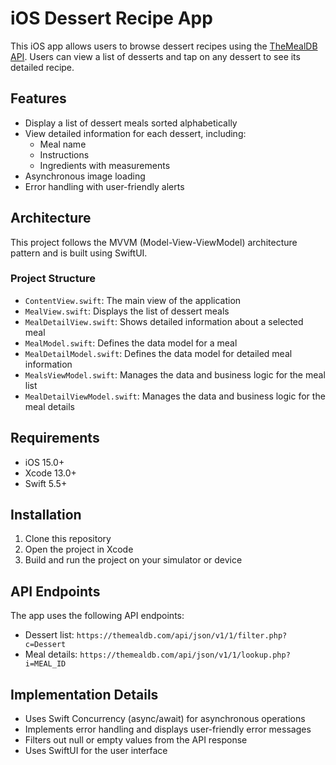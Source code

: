 # iOS Dessert Recipe App

This iOS app allows users to browse dessert recipes using the [TheMealDB API](https://themealdb.com/api.php). Users can view a list of desserts and tap on any dessert to see its detailed recipe.

## Features

- Display a list of dessert meals sorted alphabetically
- View detailed information for each dessert, including:
  - Meal name
  - Instructions
  - Ingredients with measurements
- Asynchronous image loading
- Error handling with user-friendly alerts

## Architecture

This project follows the MVVM (Model-View-ViewModel) architecture pattern and is built using SwiftUI.

### Project Structure

- `ContentView.swift`: The main view of the application
- `MealView.swift`: Displays the list of dessert meals
- `MealDetailView.swift`: Shows detailed information about a selected meal
- `MealModel.swift`: Defines the data model for a meal
- `MealDetailModel.swift`: Defines the data model for detailed meal information
- `MealsViewModel.swift`: Manages the data and business logic for the meal list
- `MealDetailViewModel.swift`: Manages the data and business logic for the meal details

## Requirements

- iOS 15.0+
- Xcode 13.0+
- Swift 5.5+

## Installation

1. Clone this repository
2. Open the project in Xcode
3. Build and run the project on your simulator or device

## API Endpoints

The app uses the following API endpoints:

- Dessert list: `https://themealdb.com/api/json/v1/1/filter.php?c=Dessert`
- Meal details: `https://themealdb.com/api/json/v1/1/lookup.php?i=MEAL_ID`

## Implementation Details

- Uses Swift Concurrency (async/await) for asynchronous operations
- Implements error handling and displays user-friendly error messages
- Filters out null or empty values from the API response
- Uses SwiftUI for the user interface
